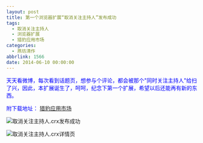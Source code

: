 ```yaml
---
layout: post
title: 第一个浏览器扩展“取消关注主持人”发布成功
tags:
  - 取消关注主持人
  - 浏览器扩展
  - 猎豹应用市场
categories:
  - 燕坊清作
abbrlink: 1566
date: 2014-06-10 00:00:00
---
```


<!-- build time:Sat Jun 23 2018 12:05:16 GMT+0800 (中国标准时间) -->

<span style="color:#00f">天天看微博，每次看到话题页，想参与个评论，都会被那个"同时关注主持人"给扫了兴，因此，本扩展诞生了，呵呵，纪念下第一个扩展，希望以后还能再有新的东西。</span>

<span style="color:#00f">附下载地址：</span> [猎豹应用市场](http://store.liebao.cn/top.html?type=recent#!pfakpoeogiocaaamlpaccgknggjdignp)

![取消关注主持人.crx发布成功](http://ww4.sinaimg.cn/large/4eed32f2jw1eh9d60fm7vj20sd0gawht.jpg "取消关注主持人.crx发布成功")

![取消关注主持人.crx详情页](http://ww3.sinaimg.cn/large/4eed32f2jw1eh9d63hr0cj20tu0gvjun.jpg "取消关注主持人.crx详情页")
<!-- rebuild by neat -->